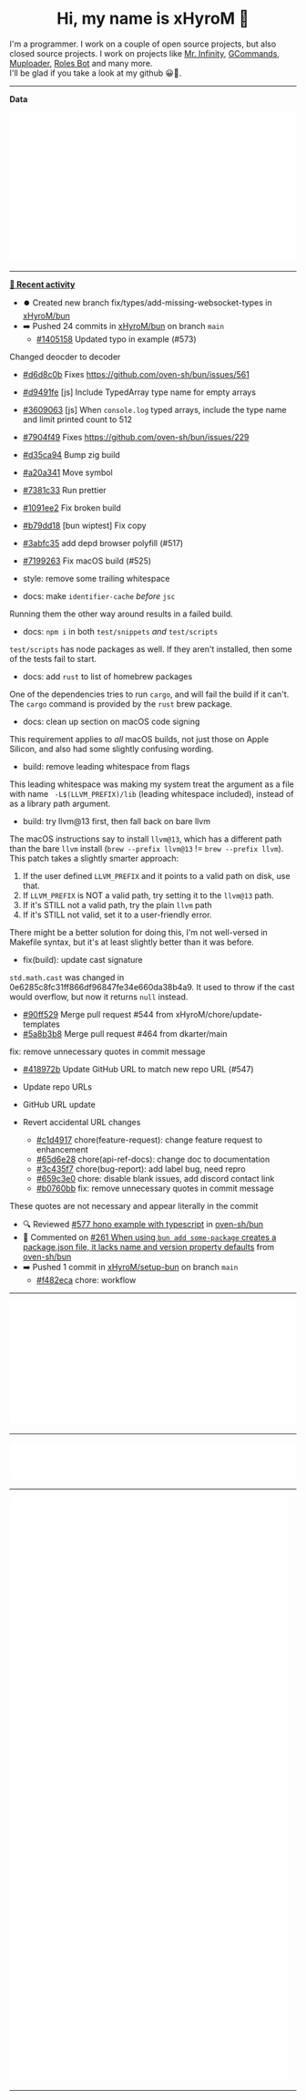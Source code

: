 <p align="center">
    <!-- <img src="https://avatars.githubusercontent.com/u/56601352" width="192" alt="hyro's pfp" /> -->
    <h1 align="center">Hi, my name is xHyroM 👋</h1>
</p>

I'm a programmer. I work on a couple of open source projects, but also closed source projects. I work on projects like [Mr. Infinity](https://discord.com/oauth2/authorize?client_id=720321585625694239&scope=bot%20applications.commands&permissions=8&redirect_uri=https://blobs.gq/imanager&prompt=consent&response_type=code), [GCommands](https://github.com/Garlic-Team/GCommands), [Muploader](https://github.com/xHyroM/Muploder), [Roles Bot](https://github.com/xHyroM/roles-bot) and many more.  
I'll be glad if you take a look at my github 😀👀.

___
**Data**

<img src="https://github.com/xHyroM/xHyroM/blob/master/.cache/base.svg">

___

**[📰 Recent activity](https://github.com/xHyroM)**
* ⏺️ Created new branch fix/types/add-missing-websocket-types in [xHyroM/bun](https://github.com/xHyroM/bun)
* ➡️ Pushed 24 commits in [xHyroM/bun](https://github.com/xHyroM/bun) on branch `main`
  * [#1405158](https://github.com/xHyroM/bun/commit/1405158) Updated typo in example (#573)

Changed deocder to decoder
  * [#d6d8c0b](https://github.com/xHyroM/bun/commit/d6d8c0b) Fixes https://github.com/oven-sh/bun/issues/561
  * [#d9491fe](https://github.com/xHyroM/bun/commit/d9491fe) [js] Include TypedArray type name for empty arrays
  * [#3609063](https://github.com/xHyroM/bun/commit/3609063) [js] When `console.log` typed arrays, include the type name and limit printed count to 512
  * [#7904f49](https://github.com/xHyroM/bun/commit/7904f49) Fixes https://github.com/oven-sh/bun/issues/229
  * [#d35ca94](https://github.com/xHyroM/bun/commit/d35ca94) Bump zig build
  * [#a20a341](https://github.com/xHyroM/bun/commit/a20a341) Move symbol
  * [#7381c33](https://github.com/xHyroM/bun/commit/7381c33) Run prettier
  * [#1091ee2](https://github.com/xHyroM/bun/commit/1091ee2) Fix broken build
  * [#b79dd18](https://github.com/xHyroM/bun/commit/b79dd18) [bun wiptest] Fix copy
  * [#3abfc35](https://github.com/xHyroM/bun/commit/3abfc35) add depd browser polyfill (#517)
  * [#7199263](https://github.com/xHyroM/bun/commit/7199263) Fix macOS build (#525)

* style: remove some trailing whitespace

* docs: make `identifier-cache` _before_ `jsc`

Running them the other way around results in a failed build.

* docs: `npm i` in both `test/snippets` _and_ `test/scripts`

`test/scripts` has node packages as well. If they aren&#39;t installed, then
some of the tests fail to start.

* docs: add `rust` to list of homebrew packages

One of the dependencies tries to run `cargo`, and will fail the build if
it can&#39;t. The `cargo` command is provided by the `rust` brew package.

* docs: clean up section on macOS code signing

This requirement applies to _all_ macOS builds, not just those on Apple
Silicon, and also had some slightly confusing wording.

* build: remove leading whitespace from flags

This leading whitespace was making my system treat the argument as a
file with name ` -L$(LLVM_PREFIX)/lib` (leading whitespace included),
instead of as a library path argument.

* build: try llvm@13 first, then fall back on bare llvm

The macOS instructions say to install `llvm@13`, which has a different
path than the bare `llvm` install (`brew --prefix llvm@13` != `brew
--prefix llvm`). This patch takes a slightly smarter approach:

1. If the user defined `LLVM_PREFIX` and it points to a valid path on
   disk, use that.
2. If `LLVM_PREFIX` is NOT a valid path, try setting it to the `llvm@13`
   path.
3. If it&#39;s STILL not a valid path, try the plain `llvm` path
4. If it&#39;s STILL not valid, set it to a user-friendly error.

There might be a better solution for doing this, I&#39;m not well-versed in
Makefile syntax, but it&#39;s at least slightly better than it was before.

* fix(build): update cast signature

`std.math.cast` was changed in 0e6285c8fc31ff866df96847fe34e660da38b4a9.
It used to throw if the cast would overflow, but now it returns `null`
instead.
  * [#90ff529](https://github.com/xHyroM/bun/commit/90ff529) Merge pull request #544 from xHyroM/chore/update-templates
  * [#5a8b3b8](https://github.com/xHyroM/bun/commit/5a8b3b8) Merge pull request #464 from dkarter/main

fix: remove unnecessary quotes in commit message
  * [#418972b](https://github.com/xHyroM/bun/commit/418972b) Update GitHub URL to match new repo URL  (#547)

* Update repo URLs

* GitHub URL update

* Revert accidental URL changes
  * [#c1d4917](https://github.com/xHyroM/bun/commit/c1d4917) chore(feature-request): change feature request to enhancement
  * [#65d6e28](https://github.com/xHyroM/bun/commit/65d6e28) chore(api-ref-docs): change doc to documentation
  * [#3c435f7](https://github.com/xHyroM/bun/commit/3c435f7) chore(bug-report): add label bug, need repro
  * [#659c3e0](https://github.com/xHyroM/bun/commit/659c3e0) chore: disable blank issues, add discord contact link
  * [#b0760bb](https://github.com/xHyroM/bun/commit/b0760bb) fix: remove unnecessary quotes in commit message

These quotes are not necessary and appear literally in the commit
* 🔍 Reviewed [#577 hono example with typescript](https://github.com/oven-sh/bun/pull/577) in [oven-sh/bun](https://github.com/oven-sh/bun)
* 💬 Commented on [#261 When using `bun add some-package` creates a package.json file, it lacks name and version property defaults](https://github.com/oven-sh/bun/issues/261) from [oven-sh/bun](https://github.com/oven-sh/bun)
* ➡️ Pushed 1 commit in [xHyroM/setup-bun](https://github.com/xHyroM/setup-bun) on branch `main`
  * [#f482eca](https://github.com/xHyroM/setup-bun/commit/f482eca) chore: workflow


___

<img src="https://github.com/xHyroM/xHyroM/blob/master/.cache/isocalendar.svg">

___

<img src="https://github.com/xHyroM/xHyroM/blob/master/.cache/languages.svg">

___

<img src="https://github.com/xHyroM/xHyroM/blob/master/.cache/achievements.svg">

___
